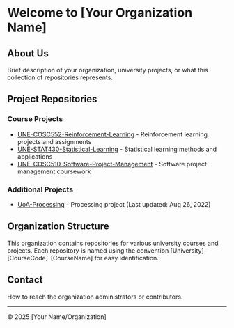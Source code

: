 # Welcome to [Your Organization Name]

## About Us
Brief description of your organization, university projects, or what this collection of repositories represents.

## Project Repositories

### Course Projects
- [UNE-COSC552-Reinforcement-Learning](https://github.com/YourOrg/UNE-COSC552-Reinforcement-Learning) - Reinforcement learning projects and assignments
- [UNE-STAT430-Statistical-Learning](https://github.com/YourOrg/UNE-STAT430-Statistical-Learning) - Statistical learning methods and applications
- [UNE-COSC510-Software-Project-Management](https://github.com/YourOrg/UNE-COSC510-Software-Project-Management) - Software project management coursework

### Additional Projects
- [UoA-Processing](https://github.com/YourOrg/UoA-Processing) - Processing project (Last updated: Aug 26, 2022)

## Organization Structure
This organization contains repositories for various university courses and projects. Each repository is named using the convention [University]-[CourseCode]-[CourseName] for easy identification.

## Contact
How to reach the organization administrators or contributors.

---
© 2025 [Your Name/Organization]

